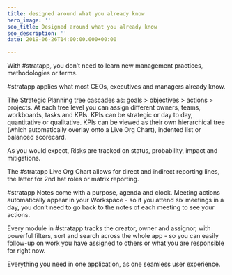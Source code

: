 ```yaml
---
title: designed around what you already know
hero_image: ''
seo_title: Designed around what you already know
seo_description: ''
date: 2019-06-26T14:00:00.000+00:00

---
```

With #stratapp, you don’t need to learn new management practices, methodologies or terms.

\#stratapp applies what most CEOs, executives and managers already know.

The Strategic Planning tree cascades as: goals > objectives > actions > projects. At each tree level you can assign different owners, teams, workboards, tasks and KPIs. KPIs can be strategic or day to day, quantitative or qualitative. KPIs can be viewed as their own hierarchical tree (which automatically overlay onto a Live Org Chart), indented list or balanced scorecard.

As you would expect, Risks are tracked on status, probability, impact and mitigations.

The #stratapp Live Org Chart allows for direct and indirect reporting lines, the latter for 2nd hat roles or matrix reporting.

\#stratapp Notes come with a purpose, agenda and clock. Meeting actions automatically appear in your Workspace - so if you attend six meetings in a day, you don’t need to go back to the notes of each meeting to see your actions.

Every module in #stratapp tracks the creator, owner and assignor, with powerful filters, sort and search across the whole app - so you can easily follow-up on work you have assigned to others or what you are responsible for right now.

Everything you need in one application, as one seamless user experience.